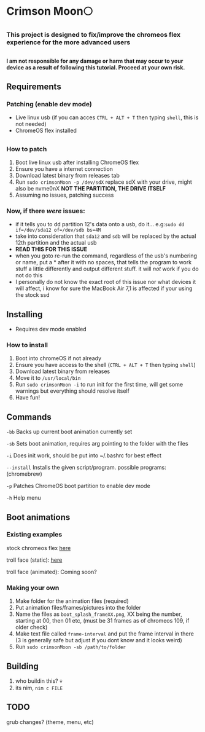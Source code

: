 # Crimson Moon:full_moon:
### This project is designed to fix/improve the chromeos flex experience for the more advanced users
##
**I am not responsible for any damage or harm that may occur to your device as a result of following this tutorial. Proceed at your own risk.**

## Requirements
### Patching (enable dev mode)
* Live linux usb (if you can acces `CTRL + ALT + T` then typing `shell`, this is not needed)
* ChromeOS flex installed
## 
### How to patch
1. Boot live linux usb after installing ChromeOS flex
2. Ensure you have a internet connection
3. Download latest binary from releases tab
4. Run `sudo crimsonMoon -p /dev/sdX` replace sdX with your drive, might also be nvme0nX **NOT THE PARTITION, THE DRIVE ITSELF**
5. Assuming no issues, patching success

### Now, if there *were* issues:
* if it tells you to dd partition 12's data onto a usb, do it... e.g:`sudo dd if=/dev/sda12 of=/dev/sdb bs=4M`
* take into consideration that `sda12` and `sdb` will be replaced by the actual 12th partition and the actual usb
* **READ THIS FOR THIS ISSUE**
* when you goto re-run the command, regardless of the usb's numbering or name, put a * after it with no spaces, that tells the program to work stuff a little differently and output different stuff. it will *not* work if you do not do this
* I personally do not know the exact root of this issue nor what devices it will affect, i know for sure the MacBook Air 7,1 is affected if your using the stock ssd

## Installing
* Requires dev mode enabled
### How to install
1. Boot into chromeOS if not already
2. Ensure you have access to the shell (`CTRL + ALT + T` then typing `shell`)
3. Download latest binary from releases
4. Move it to `/usr/local/bin`
5. Run `sudo crimsonMoon -i` to run init for the first time, will get some warnings but everything should resolve itself 
6. Have fun!

## Commands
`-bb` Backs up current boot animation currently set

`-sb` Sets boot animation, requires arg pointing to the folder with the files

`-i`  Does init work, should be put into ~/.bashrc for best effect

`--install` Installs the given script/program. possible programs: (chromebrew)

`-p` Patches ChromeOS boot partition to enable dev mode

`-h` Help menu

## Boot animations
### Existing examples
stock chromeos flex [here](https://cdn.discordapp.com/attachments/1071876668370714654/1071878202051539024/cros_flex.zip)

troll face (static): [here](https://cdn.discordapp.com/attachments/1071876668370714654/1071876693016449094/trollboot.zip)

troll face (animated): Coming soon?

### Making your own
1. Make folder for the animation files (required)
2. Put animation files/frames/pictures into the folder
3. Name the files as `boot_splash_frameXX.png`, XX being the number, starting at 00, then 01 etc, (must be 31 frames as of chromeos 109, if older check)
4. Make text file called `frame-interval` and put the frame interval in there (3 is generally safe but adjust if you dont know and it looks weird)
5. Run `sudo crimsonMoon -sb /path/to/folder`

## Building
1. who buildin this? :skull:
2. its nim, `nim c FILE`

## TODO
grub changes? (theme, menu, etc)
